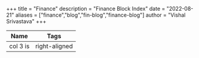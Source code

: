 +++
title = "Finance"
description = "Finance Block Index"
date = "2022-08-21"
aliases = ["finance","blog","fin-blog","finance-blog"]
author = "Vishal Srivastava"
+++



| Name          | Tags          |
| ------------- |:-------------:|
| col 3 is      | right-aligned |
